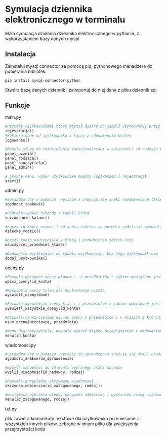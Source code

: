 # Symulacja dziennika elektronicznego w terminalu
Mała symulacja działania dziennika elektronicznego w pythonie, z wykorzystaniem bazy danych mysql. 

## Instalacja

Zainstaluj mysql connector za pomocą pip, pythonowego menadżera do pobierania bibliotek.

```bash
pip install mysql-connector-python
```

Stwórz bazę danych dziennik i zaimportuj do niej dane z pliku dziennik.sql

## Funkcje
main.py
```python
#Pozwala użytkownikowi który został dodany do tabeli użytkownicy przez administratora stworzyć konto
rejestracja()
#Pobiera dane od użytkownika i łączy z odpowiednim kontem
logowanie()

#Panele służą do rozdzielenia funkcjonalności w zależności od rodzaju konta(nauczyciel, rodzic, uczen, administrator)
panel_ucznia()
panel_rodzica()
panel_nauczyciela()
panel_admin()

# główne menu, wybór użytkownika między logowaniem i rejestracją
start()  
```
admin.py
```python
#Sprawdza czy w podanym  wyrazie x znajują się znaki niedozwolone takie jak "\" lub "'"
zgodnosc_znakow(x)

#Pozwala usuwać rekordy z tabeli konta
zarzadzanie_katami()

#Łączy id konta ucznia i id konta rodzica co pozwala rodzicowi wyświetlać oceny dziecka na swoim koncie
dziecko_rodzic()

#Łączy konto nauczyciela z klasą i przedmiotem jakich uczy 
nauczyciel_przedmiot_klasa()

#Dodawanie uzytkownika do tabeli uzytkownicy, bez tego uzytkownik nie  moze zalozyc konta
dodaj_uzytkownika()
```

oceny.py
```python
#Pozwala wpisywać oceny klasom i  z przedmiotów z jakimi powiązane jest id konta(nauczyciela) przekazane do funkcji
wpisz_oceny(id_konta)

#Wyświetla oceny tylko dla konkretnego ucznia
wyswietl_oceny(dane)

#Pozwala wyswietlac oceny klas i z przedmiotów z jakimi powiązane jest id konta(nauczyciela) przekazane do funkcji
wyswietl_wszystkie_oceny(id_konta)

#Pozwala nauczycielowi usuwać oceny z przedmiotów i w klasach z którymi jest połączony
usun_ocene(uczniowie, przedmioty)

#menu dla nauczyciela, pozwala wybrać międzu przeglądaniem i dodawaniem ocen
menu(id_konta)
```

wiadomosci.py
```python
#Sprawdza czy w podanym  wyrazie do_sprawdzenia znajują się znaki niedozwolone takie jak "\" lub "'"
zgodnosc_znakow(do_sprawdzenia)

#wysyła wiadomość do id konta wybranego przez nadawce
wyslij_wiadomosc(id_nadawcy, rodzaj)

#Pozwala przegladac otrzymane wiadomosci
skrzynka_odbiorcza(id_zalogowanego, rodzaj):

#mozliwosc wybrania miedzy skrzynka odbiorczą i wysłaniem nowej wiadomości
menu(id_zalogowanego, rodzaj)
```

txt.py

plik zawiera komunikaty tekstowe dla uzytkownika przeniesione z wszystkich innych plików, zebrane w innym pliku dla zwiększenia przejrzystości kodu
